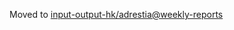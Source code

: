 Moved to [input-output-hk/adrestia@weekly-reports](https://github.com/input-output-hk/adrestia/tree/weekly-reports/2019-05-17)
